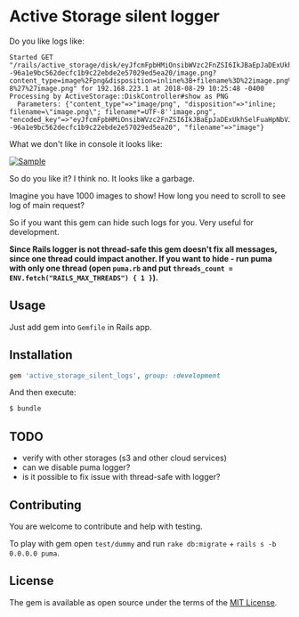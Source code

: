 # Active Storage silent logger

Do you like logs like:

```log
Started GET "/rails/active_storage/disk/eyJfcmFpbHMiOnsibWVzc2FnZSI6IkJBaEpJaDExUkhSelFuaHpNbVJyV1dsNFVsaGpaMXBTYVV0YWNGUUdPZ1pGVkE9PSIsImV4cCI6IjIwMTgtMDgtMjlUMTQ6MzA6MjAuMjE3WiIsInB1ciI6ImJsb2Jfa2V5In19--96a1e9bc562decfc1b9c22ebde2e57029ed5ea20/image.png?content_type=image%2Fpng&disposition=inline%3B+filename%3D%22image.png%22%3B+filename%2A%3DUTF-8%27%27image.png" for 192.168.223.1 at 2018-08-29 10:25:48 -0400
Processing by ActiveStorage::DiskController#show as PNG
  Parameters: {"content_type"=>"image/png", "disposition"=>"inline; filename=\"image.png\"; filename*=UTF-8''image.png", "encoded_key"=>"eyJfcmFpbHMiOnsibWVzc2FnZSI6IkJBaEpJaDExUkhSelFuaHpNbVJyV1dsNFVsaGpaMXBTYVV0YWNGUUdPZ1pGVkE9PSIsImV4cCI6IjIwMTgtMDgtMjlUMTQ6MzA6MjAuMjE3WiIsInB1ciI6ImJsb2Jfa2V5In19--96a1e9bc562decfc1b9c22ebde2e57029ed5ea20", "filename"=>"image"}
```

What we don't like in console it looks like:

[![Sample](https://raw.githubusercontent.com/igorkasyanchuk/active_storage_silent_logs/master/docs/log.png)](https://raw.githubusercontent.com/igorkasyanchuk/active_storage_silent_logs/master/docs/log.png)

So do you like it? I think no. It looks like a garbage. 

Imagine you have 1000 images to show! How long you need to scroll to see log of main request? 

So if you want this gem can hide such logs for you. Very useful for development.

**Since Rails logger is not thread-safe this gem doesn't fix all messages, since one thread could impact another. If you want to hide - run puma with only one thread (open `puma.rb` and put `threads_count = ENV.fetch("RAILS_MAX_THREADS") { 1 }`).**

## Usage

Just add gem into `Gemfile` in Rails app.

## Installation


```ruby
gem 'active_storage_silent_logs', group: :development
```

And then execute:
```bash
$ bundle
```

## TODO
* verify with other storages (s3 and other cloud services)
* can we disable puma logger?
* is it possible to fix issue with thread-safe with logger?

## Contributing

You are welcome to contribute and help with testing.

To play with gem open `test/dummy` and run `rake db:migrate` + `rails s -b 0.0.0.0 puma`.

## License
The gem is available as open source under the terms of the [MIT License](https://opensource.org/licenses/MIT).
